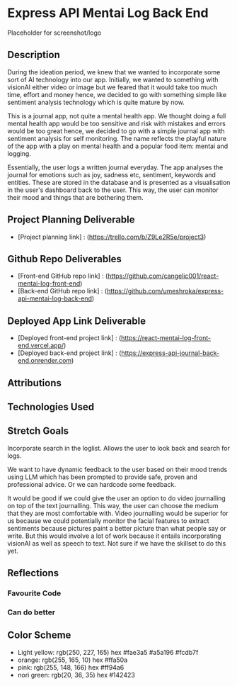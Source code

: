 # Express API Mentai Log Back End

Placeholder for screenshot/logo

## Description

During the ideation period, we knew that we wanted to incorporate some sort of AI technology into our app. 
Initially, we wanted to something with visionAI either video or image but we feared that it would take too much time, effort and money hence, we decided to go with something simple like sentiment analysis technology which is quite mature by now. 

This is a journal app, not quite a mental health app. We thought doing a full mental health app would be too sensitive and risk with mistakes and errors would be too great hence, we decided to go with a simple journal app with sentiment analysis for self monitoring. The name reflects the playful nature of the app with a play on mental health and a popular food item: mentai and logging. 

Essentially, the user logs a written journal everyday. The app analyses the journal for emotions such as joy, sadness etc, sentiment, keywords and entities. These are stored in the database and is presented as a visualisation in the user's dashboard back to the user. This way, the user can monitor their mood and things that are bothering them.

## Project Planning Deliverable

- [Project planning link] : (https://trello.com/b/Z9Le2R5e/project3)

## Github Repo Deliverables

- [Front-end GitHub repo link] : (https://github.com/cangelic001/react-mentai-log-front-end)
- [Back-end GitHub repo link] : (https://github.com/umeshroka/express-api-mentai-log-back-end)

## Deployed App Link Deliverable

- [Deployed front-end project link] : (https://react-mentai-log-front-end.vercel.app/)
- [Deployed back-end project link] : (https://express-api-journal-back-end.onrender.com)

## Attributions

## Technologies Used

## Stretch Goals

Incorporate search in the loglist. Allows the user to look back and search for logs.

We want to have dynamic feedback to the user based on their mood trends using LLM which has been prompted to provide safe, proven and professional advice. Or we can hardcode some feedback.

It would be good if we could give the user an option to do video journalling on top of the text journalling. This way, the user can choose the medium that they are most comfortable with. Video journalling would be superior for us because we could potentially monitor the facial features to extract sentiments because pictures paint a better picture than what people say or write. But this would involve a lot of work because it entails incorporating visionAI as well as speech to text. Not sure if we have the skillset to do this yet. 

## Reflections

### Favourite Code

### Can do better

## Color Scheme

- Light yellow: rgb(250, 227, 165) hex #fae3a5
#a5a196
#fcdb7f
- orange: rgb(255, 165, 10) hex #ffa50a
- pink: rgb(255, 148, 166)  hex #ff94a6
- nori green: rgb(20, 36, 35) hex #142423
